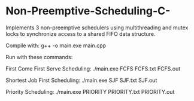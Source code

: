 # Non-Preemptive-Scheduling-C-
Implements 3 non-preemptive schedulers using multithreading and mutex locks to synchronize access to a shared FIFO data structure.

Compile with:
    g++ -o main.exe main.cpp

Run with these commands:

First Come First Serve Scheduling:
   ./main.exe FCFS FCFS.txt FCFS.out

Shortest Job First Scheduling:
   ./main.exe SJF SJF.txt SJF.out
  
Priority Scheduling:
   ./main.exe PRIORITY PRIORITY.txt PRIORITY.out
